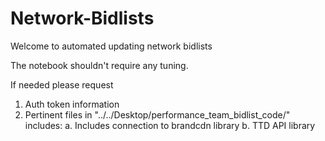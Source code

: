 # Network-Bidlists

Welcome to automated updating network bidlists

The notebook shouldn't require any tuning. 

If needed please request 
1. Auth token information 
2. Pertinent files in "../../Desktop/performance_team_bidlist_code/" includes:
  a. Includes connection to brandcdn library
  b. TTD API library
